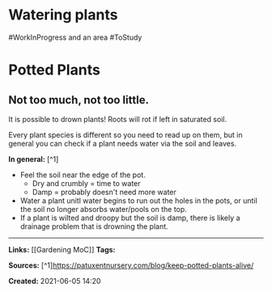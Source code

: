 # Watering plants
#WorkInProgress and an area #ToStudy 

# Potted Plants
## Not too much, not too little.
It is possible to drown plants! Roots will rot if left in saturated soil.

Every plant species is different so you need to read up on them, but in general you can check if a plant needs water via the soil and leaves.

**In general:** [^1]
- Feel the soil near the edge of the pot. 
	- Dry and crumbly = time to water
	- Damp = probably doesn't need more water
- Water a plant unitl water begins to run out the holes in the pots, or until the soil no longer absorbs water/pools on the top.
- If a plant is wilted and droopy but the soil is damp, there is likely a drainage problem that is drowning the plant.


---
**Links:** [[Gardening MoC]]
**Tags:** 

**Sources:**
[^1]https://patuxentnursery.com/blog/keep-potted-plants-alive/

**Created:** 2021-06-05  14:20